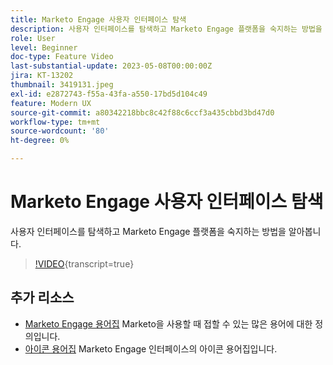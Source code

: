 ```yaml
---
title: Marketo Engage 사용자 인터페이스 탐색
description: 사용자 인터페이스를 탐색하고 Marketo Engage 플랫폼을 숙지하는 방법을 알아봅니다.
role: User
level: Beginner
doc-type: Feature Video
last-substantial-update: 2023-05-08T00:00:00Z
jira: KT-13202
thumbnail: 3419131.jpeg
exl-id: e2872743-f55a-43fa-a550-17bd5d104c49
feature: Modern UX
source-git-commit: a80342218bbc8c42f88c6ccf3a435cbbd3bd47d0
workflow-type: tm+mt
source-wordcount: '80'
ht-degree: 0%

---
```


# Marketo Engage 사용자 인터페이스 탐색

사용자 인터페이스를 탐색하고 Marketo Engage 플랫폼을 숙지하는 방법을 알아봅니다.

>[!VIDEO](https://video.tv.adobe.com/v/3450433/?learn=on&captions=kor){transcript=true}

## 추가 리소스

* [Marketo Engage 용어집](https://experienceleague.adobe.com/docs/marketo/using/getting-started-with-marketo/marketo-glossary.html?lang=ko)
Marketo을 사용할 때 접할 수 있는 많은 용어에 대한 정의입니다.
* [아이콘 용어집](https://experienceleague.adobe.com/docs/marketo/using/product-docs/marketo-engage-modern-ux/icon-glossary.html?lang=ko)
Marketo Engage 인터페이스의 아이콘 용어집입니다.
